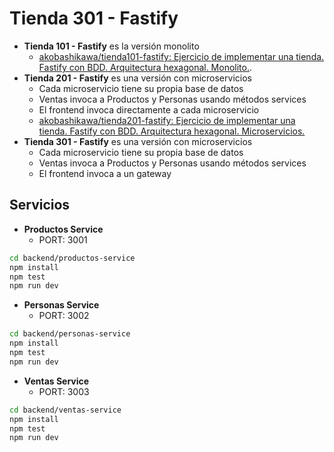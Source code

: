 # Tienda 301 - Fastify

- **Tienda 101 - Fastify** es la versión monolito
    - [akobashikawa/tienda101-fastify: Ejercicio de implementar una tienda. Fastify con BDD. Arquitectura hexagonal. Monolito.](https://github.com/akobashikawa/tienda101-fastify).
- **Tienda 201 - Fastify** es una versión con microservicios
    - Cada microservicio tiene su propia base de datos
    - Ventas invoca a Productos y Personas usando métodos services
    - El frontend invoca directamente a cada microservicio
    - [akobashikawa/tienda201-fastify: Ejercicio de implementar una tienda. Fastify con BDD. Arquitectura hexagonal. Microservicios.](https://github.com/akobashikawa/tienda201-fastify)
- **Tienda 301 - Fastify** es una versión con microservicios
    - Cada microservicio tiene su propia base de datos
    - Ventas invoca a Productos y Personas usando métodos services
    - El frontend invoca a un gateway

## Servicios

- **Productos Service**
    - PORT: 3001

```sh
cd backend/productos-service
npm install
npm test
npm run dev
```

- **Personas Service**
    - PORT: 3002

```sh
cd backend/personas-service
npm install
npm test
npm run dev
```

- **Ventas Service**
    - PORT: 3003

```sh
cd backend/ventas-service
npm install
npm test
npm run dev
```
